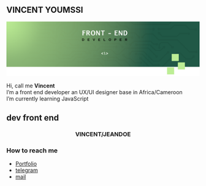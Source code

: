 <!--
**mrvin100/mrvin100** is a ✨ _special_ ✨ repository because its `README.md` (this file) appears on your GitHub profile.

Here are some ideas to get you started:

- 🔭 I’m currently working on ...
- 🌱 I’m currently learning ...
- 👯 I’m looking to collaborate on ...
- 🤔 I’m looking for help with ...
- 💬 Ask me about ...
- 📫 How to reach me: ...
- 😄 Pronouns: ...
- ⚡ Fun fact: ...
-->
## VINCENT YOUMSSI

![La banniere du profil github de vincent](https://github.com/Zepoh/Zepoh/blob/main/graphical_chart/BanniereZepohGithubFrontEnd.png)

Hi, call me  **Vincent**   
I’m a front end developer an UX/UI designer base in Africa/Cameroon  
I’m currently learning JavaScript  

## dev front end

 <h3 style="width: 100%; text-align: center; font-size: 0.938rem;">  VINCENT/JEANDOE </h3>

### How to reach me
+ [Portfolio](https://vincentyoumssiportfolio.great-site.net)
+ [telegram](https://t.me/mrvincent)
+ [mail](vincentyoumssi@gmail.com)

<!---
Vincent/vincent is a ✨ special ✨ repository because its `README.md` (this file) appears on your GitHub profile.
You can click the Preview link to take a look at your changes.
--->

